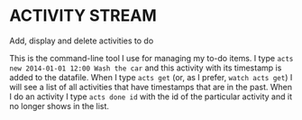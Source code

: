 ACTIVITY STREAM
===============

Add, display and delete activities to do

This is the command-line tool I use for managing my to-do items.
I type `acts new 2014-01-01 12:00 Wash the car` and this activity
with its timestamp is added to the datafile. When I type `acts get`
(or, as I prefer, `watch acts get`) I will see a list of all
activities that have timestamps that are in the past. When I do
an activity I type `acts done id` with the id of the particular
activity and it no longer shows in the list.

